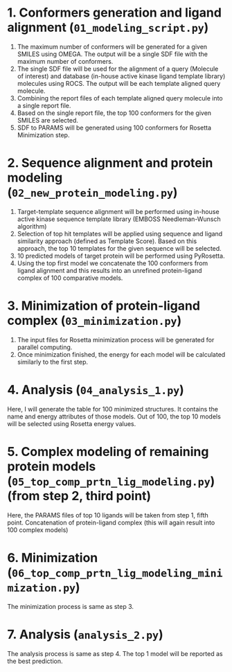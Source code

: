 # 1. Conformers generation and ligand alignment (`01_modeling_script.py`)

1. The maximum number of conformers will be generated for a given SMILES using OMEGA. The output will be a single SDF file with the maximum number of conformers.
2. The single SDF file will be used for the alignment of a query (Molecule of interest) and database (in-house active kinase ligand template library) molecules using ROCS. The output will be each template aligned query molecule.
3. Combining the report files of each template aligned query molecule into a single report file.
4. Based on the single report file, the top 100 conformers for the given SMILES are selected.
5. SDF to PARAMS will be generated using 100 conformers for Rosetta Minimization step.

# 2. Sequence alignment and protein modeling (`02_new_protein_modeling.py`)

1. Target-template sequence alignment will be performed using in-house active kinase sequence template library (EMBOSS Needleman-Wunsch algorithm)
2. Selection of top hit templates will be applied using sequence and ligand similarity approach (defined as Template Score). Based on this approach, the top 10 templates for the given sequence will be selected.
3. 10 predicted models of target protein will be performed using PyRosetta.
4. Using the top first model we concatenate the 100 conformers from ligand alignment and this results into an unrefined protein-ligand complex of 100 comparative models.

# 3. Minimization of protein-ligand complex (`03_minimization.py`)

1. The input files for Rosetta minimization process will be generated for parallel computing.
2. Once minimization finished, the energy for each model will be calculated similarly to the first step.

# 4. Analysis (`04_analysis_1.py`)

Here, I will generate the table for 100 minimized structures. It contains the name and energy attributes of those models. Out of 100, the top 10 models will be selected using Rosetta energy values.

# 5. Complex modeling of remaining protein models (`05_top_comp_prtn_lig_modeling.py`) (from step 2, third point)

Here, the PARAMS files of top 10 ligands will be taken from step 1, fifth point.
Concatenation of protein-ligand complex (this will again result into 100 complex models)

# 6. Minimization (`06_top_comp_prtn_lig_modeling_minimization.py`)

The minimization process is same as step 3.

# 7. Analysis (`analysis_2.py`)

The analysis process is same as step 4.
The top 1 model will be reported as the best prediction.